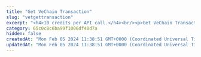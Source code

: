 ```yaml
---
title: "Get VeChain Transaction"
slug: "vetgettransaction"
excerpt: "<h4>10 credits per API call.</h4><br/><p>Get VeChain Transaction by transaction hash.</p>"
category: 65c0c8c6ba99f1006df40d7a
hidden: false
createdAt: "Mon Feb 05 2024 11:38:51 GMT+0000 (Coordinated Universal Time)"
updatedAt: "Mon Feb 05 2024 11:38:51 GMT+0000 (Coordinated Universal Time)"
---
```


